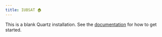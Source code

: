 ```yaml
---
title: IUBSAT 🏠
---
```


This is a blank Quartz installation.
See the [documentation](https://quartz.jzhao.xyz) for how to get started.

